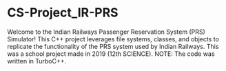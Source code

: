# CS-Project_IR-PRS
Welcome to the Indian Railways Passenger Reservation System (PRS) Simulator! This C++ project leverages file systems, classes, and objects to replicate the functionality of the PRS system used by Indian Railways. This was a school project made in 2019 (12th SCIENCE).  NOTE: The code was written in TurboC++.
